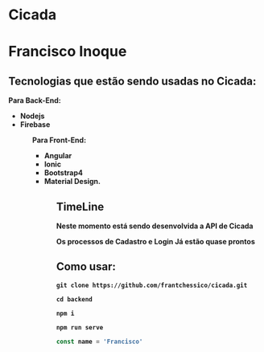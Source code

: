 # Cicada
# Francisco Inoque

## Tecnologias que estão sendo usadas no Cicada:
<strong>Para Back-End:<strong>
<ul>
<li>Nodejs</li>
<li>Firebase</li>
<ul>

<strong>Para Front-End:<strong>
<ul>
<li>Angular</li>
<li>Ionic</li>
<li>Bootstrap4</li>
<li>Material Design.</li>
<ul>


<h2>TimeLine</h2>

<p>Neste momento está sendo desenvolvida a API de Cicada</p>
<p>Os processos de Cadastro e Login Já estão quase prontos</p>


<h2>Como usar:</h2>

``git clone https://github.com/frantchessico/cicada.git``

```cd backend```
<br>

```npm i```
<br>

``npm run serve``
```javascript
const name = 'Francisco'
```

